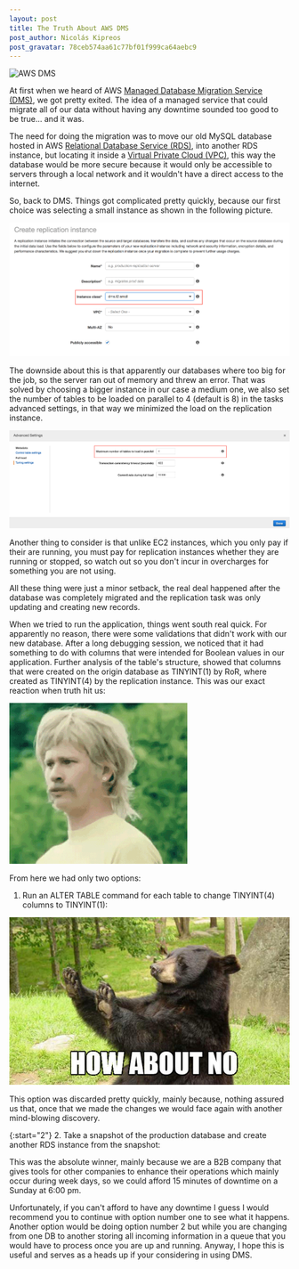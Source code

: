 ```yaml
---
layout: post
title: The Truth About AWS DMS
post_author: Nicolás Kipreos
post_gravatar: 78ceb574aa61c77bf01f999ca64aebc9
---
```


![AWS DMS](https://pbs.twimg.com/media/CnRPccHUIAAdXrU.jpg)

At first when we heard of AWS [Managed Database Migration Service (DMS)](https://aws.amazon.com/es/dms/), we got pretty exited. The idea of a managed service that could migrate all of our data without having any downtime sounded too good to be true... and it was.

The need for doing the migration was to move our old MySQL database hosted in AWS [Relational Database Service (RDS)](https://aws.amazon.com/es/rds/), into another RDS instance, but locating it inside a [Virtual Private Cloud (VPC)](https://aws.amazon.com/es/vpc/), this way the database would be more secure because it would only be accessible to servers through a local network and it wouldn't have a direct access to the internet.

So, back to DMS. Things got complicated pretty quickly, because our first choice was selecting a small instance as shown in the following picture.

![Replication Instance](/images/replication_instance.png)

The downside about this is that apparently our databases where too big for the job, so the server ran out of memory and threw an error. That was solved by choosing a bigger instance in our case a medium one, we also set the number of tables to be loaded on parallel to 4 (default is 8) in the tasks advanced settings, in that way we minimized the load on the replication instance.

![Resplication Task Advanced Settings](/images/task_advanced_settings.png)

Another thing to consider is that unlike EC2 instances, which you only pay if their are running, you must pay for replication instances whether they are running or stopped, so watch out so you don't incur in overcharges for something you are not using.

All these thing were just a minor setback, the real deal happened after the database was completely migrated and the replication task was only updating and creating new records.

When we tried to run the application, things went south real quick. For apparently no reason, there were some validations that didn't work with our new database. After a long debugging session, we noticed that it had something to do with columns that were intended for Boolean values in our application. Further analysis of the table's structure, showed that columns that were created on the origin database as TINYINT(1) by RoR, where created as TINYINT(4) by the replication instance. This was our exact reaction when truth hit us:

![WTF](/images/wtf.gif)

From here we had only two options:

1. Run an ALTER TABLE command for each table to change TINYINT(4) columns to TINYINT(1):

![How About No](/images/how_about_no.jpg)

This option was discarded pretty quickly, mainly because, nothing assured us that, once that we made the changes we would face again with another mind-blowing discovery.

{:start="2"}
2. Take a snapshot of the production database and create another RDS instance from the snapshot:

This was the absolute winner, mainly because we are a B2B company that gives tools for other companies to enhance their operations which mainly occur during week days, so we could afford 15 minutes of downtime on a Sunday at 6:00 pm.

Unfortunately, if you can't afford to have any downtime I guess I would recommend you to continue with option number one to see what it happens. Another option would be doing option number 2 but while you are changing from one DB to another storing all incoming information in a queue that you would have to process once you are up and running. Anyway, I hope this is useful and serves as a heads up if your considering in using DMS.